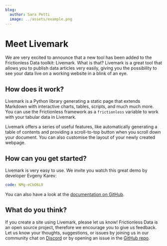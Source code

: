 ```yaml
---
blog:
  author: Sara Petti
  image: ../assets/example.png
---
```


# Meet Livemark

We are very excited to announce that a new tool has been added to the Frictionless Data toolkit: Livemark. What is that? Livemark is a great tool that allows you to publish data articles very easily, giving you the possibility to see your data live on a working website in a blink of an eye.

## How does it work?

Livemark is a Python library generating a static page that extends Markdown with interactive charts, tables, scripts, and much much more. You can use the Frictionless framework as a `frictionless` variable to work with your tabular data in Livemark.

Livemark offers a series of useful features, like automatically generating a table of contents and providing a scroll-to-top button when you scroll down your document. You can also customise the layout of your newly created webpage.

## How can you get started?
Livemark is very easy to use. We invite you watch this great demo by developer Evgeny Karev:

```yaml video/youtube
code: NMg-eCbO6L0
```

You can also have a look at the [documentation on GitHub](https://frictionlessdata.github.io/livemark/).

## What do you think?
If you create a site using Livemark, please let us know! Frictionless Data is an open source project, therefore we encourage you to give us feedback. Let us know your thoughts, suggestions, or issues by joining us in our community chat on [Discord]( https://discord.com/invite/Sewv6av) or by opening an issue in the [GitHub repo](https://github.com/frictionlessdata/livemark).